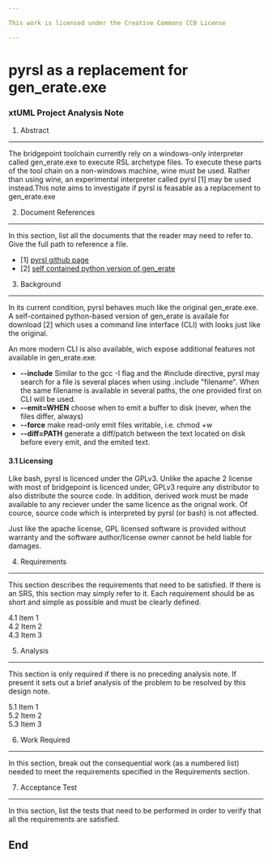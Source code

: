 ```yaml
---

This work is licensed under the Creative Commons CC0 License

---
```


# pyrsl as a replacement for gen_erate.exe
### xtUML Project Analysis Note

1. Abstract
-----------
The bridgepoint toolchain currently rely on a windows-only interpreter called gen_erate.exe to execute RSL archetype files. To execute these parts of the tool chain on a non-windows machine, wine must be used. Rather than using wine, an experimental interpreter called pyrsl [1] may be used instead.This note aims to investigate if pyrsl is feasable as a replacement to gen_erate.exe

2. Document References
----------------------
In this section, list all the documents that the reader may need to refer to.
Give the full path to reference a file.

- [1] [pyrsl github page](https://github.com/john-tornblom/pyrsl)  
- [2] [self contained python version of gen_erate](https://github.com/john-tornblom/pyrsl/raw/bindist/gen_erate)  

3. Background
-------------
In its current condition, pyrsl behaves much like the original gen_erate.exe. A self-contained python-based version of gen_erate is availale for download [2] which uses a command line interface (CLI) with looks just like the original.

An more modern CLI is also available, wich expose additional features not available in gen_erate.exe.
* **--include**    Similar to the gcc -I flag and the #include directive, pyrsl may search for a file is several places when using .include "filename". When the same filename is available in several paths, the one provided first on CLI will be used.
* **--emit=WHEN**  choose when to emit a buffer to disk (never, when the files differ, always)
* **--force**    make read-only emit files writable, i.e. chmod +w
* **--diff=PATH**   generate a diff/patch between the text located on disk before every emit, and the emited text.

#### 3.1 Licensing ####
Like bash, pyrsl is licenced under the GPLv3. Unlike the apache 2 license with most of bridgepoint is licenced under, GPLv3 require any distributor to also distribute the source code. In addition, derived work must be made available to any reciever under the same licence as the orignal work. Of cource, source code which is interpreted by pyrsl (or bash) is not affected.

Just like the apache license, GPL licensed software is provided without warranty and the software author/license owner cannot be held liable for damages.

4. Requirements
---------------
This section describes the requirements that need to be satisfied.  If there 
is an SRS, this section may simply refer to it.  Each requirement should be as 
short and simple as possible and must be clearly defined.

4.1 Item 1  
4.2 Item 2  
4.3 Item 3  

5. Analysis
-----------
This section is only required if there is no preceding analysis note. If present
it sets out a brief analysis of the problem to be resolved by this design note.

5.1 Item 1  
5.2 Item 2  
5.3 Item 3  

6. Work Required
----------------
In this section, break out the consequential work (as a numbered list) needed
to meet the requirements specified in the Requirements section.

7. Acceptance Test
------------------
In this section, list the tests that need to be performed in order to
verify that all the requirements are satisfied.

End
---


